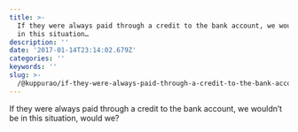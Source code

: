 ```yaml
---
title: >-
  If they were always paid through a credit to the bank account, we wouldn’t be
  in this situation…
description: ''
date: '2017-01-14T23:14:02.679Z'
categories: ''
keywords: ''
slug: >-
  /@kuppurao/if-they-were-always-paid-through-a-credit-to-the-bank-account-we-wouldnt-be-in-this-situation-ae484daf6e0
---
```


If they were always paid through a credit to the bank account, we wouldn’t be in this situation, would we?